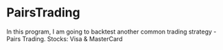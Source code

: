 # PairsTrading
In this program, I am going to backtest another common trading strategy - Pairs Trading.
Stocks: Visa & MasterCard

